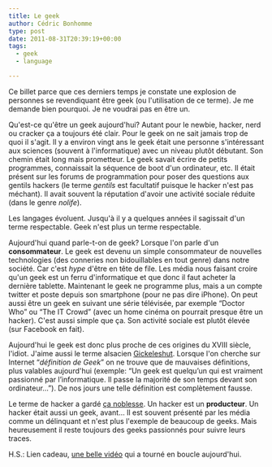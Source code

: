 ```yaml
---
title: Le geek
author: Cédric Bonhomme
type: post
date: 2011-08-31T20:39:19+00:00
tags:
  - geek
  - language

---
```

Ce billet parce que ces derniers temps je constate une explosion de personnes se
revendiquant être geek (ou l'utilisation de ce terme). Je me demande bien
pourquoi. Je ne voudrai pas en être un.

Qu'est-ce qu'être un geek aujourd'hui? Autant pour le newbie, hacker, nerd ou
cracker ça a toujours été clair. Pour le geek on ne sait jamais trop de quoi
il s'agit. Il y a environ vingt ans le geek était une personne s'intéressant aux
sciences (souvent à l'informatique) avec un niveau plutôt débutant. Son chemin
était long mais prometteur. Le geek savait écrire de petits programmes,
connaissait la séquence de boot d'un ordinateur, etc. Il était présent sur les
forums de programmation pour poser des questions aux gentils hackers
(le terme _gentils_ est facultatif puisque le hacker n'est pas méchant).
Il avait souvent la réputation d'avoir une activité sociale réduite (dans le
genre _nolife_).

Les langages évoluent. Jusqu'à il y a quelques années il sagissait d'un terme
respectable. Geek n'est plus un terme respectable.

Aujourd'hui quand parle-t-on de geek? Lorsque l'on parle d'un **consommateur**.
Le geek est devenu un simple consommateur de nouvelles technologies (des
conneries non bidouillables en tout genre) dans notre société. Car c'est
_hype_ d'être en tête de file. Les média nous faisant croire qu'un geek est
un ferru d'informatique et que donc il faut acheter la dernière tablette.
Maintenant le geek ne programme plus, mais a un compte twitter et poste depuis
son smartphone (pour ne pas dire iPhone). On peut aussi être un geek en suivant
une série télévisée, par exemple &#8220;Doctor Who&#8221; ou
&#8220;The IT Crowd&#8221; (avec un home cinéma on pourrait presque être un
hacker). C'est aussi simple que ça. Son activité sociale est plutôt élevée
(sur Facebook en fait).

Aujourd'hui le geek est donc plus proche de ces origines du XVIII siècle,
l'idiot. J'aime aussi le terme alsacien [Gickeleshut][1]. Lorsque l'on cherche
sur Internet &#8220;_définition de Geek_&#8221; on ne trouve que de mauvaises
définitions, plus valables aujourd'hui (exemple: &#8220;Un geek est quelqu’un qui
est vraiment passionné par l’informatique. Il passe la majorité de son temps
devant son ordinateur…&#8221;). De nos jours une telle définition est
complètement fausse.

Le terme de hacker a gardé [ça noblesse][2]. Un hacker est un **producteur**.
Un hacker était aussi un geek, avant… Il est souvent présenté par les
média comme un délinquant et n'est plus l'exemple de beaucoup de geeks. Mais
heureusement il reste toujours des geeks passionnés pour suivre leurs traces.

H.S.: Lien cadeau, [une belle vidéo][3] qui a tourné en boucle aujourd'hui.

 [1]: http://fr.wikipedia.org/wiki/Geek
 [2]: http://catb.org/~esr/faqs/hacker-howto.html
 [3]: http://www.youtube.com/watch?v=mrEk06XXaAw
